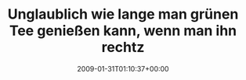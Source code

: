 ---
retweeted: false
source: <a href="http://twitter.com" rel="nofollow">Twitter Web Client</a>
entities:
  hashtags:
  - text: baschtshaushaltstipps
    indices:
    - '98'
    - '120'
  symbols: []
  user_mentions: []
  urls: []
display_text_range:
- '0'
- '120'
favorite_count: '0'
id_str: '1163425916'
truncated: false
retweet_count: '0'
id: '1163425916'
created_at: Sat Jan 31 01:10:37 +0000 2009
favorited: false
full_text: 'Unglaublich wie lange man grünen Tee genießen kann, wenn man ihn rechtzeitig
  aus der Kanne nimmt. #baschtshaushaltstipps'
lang: de
tags:
- baschtshaushaltstipps
- pesos/twitter
date: '2009-01-31T01:10:37+00:00'
src: https://twitter.com/bascht/status/1163425916
original_url: https://twitter.com/bascht/status/1163425916
type: twitter_tweet
text: 'Unglaublich wie lange man grünen Tee genießen kann, wenn man ihn rechtzeitig
  aus der Kanne nimmt. #baschtshaushaltstipps'
title: Unglaublich wie lange man grünen Tee genießen kann, wenn man ihn rechtz

---